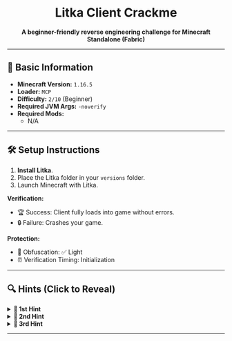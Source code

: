 <h1 align="center">Litka Client Crackme</h1>

<p align="center">
  <strong>A beginner-friendly reverse engineering challenge for Minecraft Standalone (Fabric)</strong>
</p>

---

## 📌 Basic Information  
- **Minecraft Version:** `1.16.5`  
- **Loader:** `MCP`  
- **Difficulty:** `2/10` (Beginner)  
- **Required JVM Args:** `-noverify`   
- **Required Mods:**  
  - N/A

---

## 🛠️ Setup Instructions  
1. **Install Litka**.  
2. Place the Litka folder in your `versions` folder.  
3. Launch Minecraft with Litka.

**Verification:**  
- 🏆 Success: Client fully loads into game without errors.  
- 🔒 Failure: Crashes your game.  

**Protection:**  
- 🧬 Obfuscation: ✅ Light
- ⏰ Verification Timing: Initialization

---

## 🔍 Hints (Click to Reveal)  
<details>  
<summary><strong>🚩 1st Hint</strong></summary>  

1. **Editor Crashers:**  
   - If you are using Recaf 4X (You should), in the infromations tab click "Illgeal Signatures" so your decompiler does not crash.
</details>  

<details>  
<summary><strong>🚩 2nd Hint</strong></summary>  

2. **HWID Whitelist:**  
   - Search for string contains "pastebin"
</details>  

<details>  
<summary><strong>🚩 3rd Hint</strong></summary>  

3. **The Finale:**  
   - Patch a boolean variable in ```<init>``` method **OR** make HWID List & HWID Getter methods return the same value/s (Harder but better).  
</details>  


---

